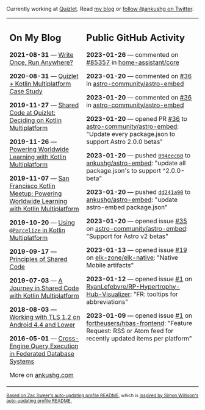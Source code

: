 Currently working at [Quizlet](https://quizlet.com/). Read [my blog](https://ankushg.com/) or [follow @ankushg on Twitter](https://twitter.com/ankushg).

<table><tr><td valign="top" width="40%">

## On My Blog
<!-- blog starts -->
**2021-08-31** — [Write Once, Run Anywhere?](https://ankushg.com/posts/write-once-run-anywhere-increment/)

**2020-08-31** — [Quizlet + Kotlin Multiplatform Case Study](https://ankushg.com/posts/quizlet-kotlin-multiplatform-case-study/)

**2019-11-27** — [Shared Code at Quizlet: Deciding on Kotlin Multiplatform](https://ankushg.com/posts/shared-code-kotlin-multiplatform/)

**2019-11-26** — [Powering Worldwide Learning with Kotlin Multiplatform](https://ankushg.com/speaking/droidcon-sf-2019)

**2019-11-07** — [San Francisco Kotlin Meetup: Powering Worldwide Learning with Kotlin Multiplatform](https://ankushg.com/speaking/sf-kotlin-meetup-2019)

**2019-10-20** — [Using `@Parcelize` in Kotlin Multiplatform](https://ankushg.com/posts/multiplatform-parcelize/)

**2019-09-17** — [Principles of Shared Code](https://ankushg.com/speaking/denver-startup-week-2019)

**2019-07-03** — [A Journey in Shared Code with Kotlin Multiplatform](https://ankushg.com/speaking/droidcon-berlin-2019)

**2018-08-03** — [Working with TLS 1.2 on Android 4.4 and Lower](https://ankushg.com/posts/tls-1.2-on-android/)

**2016-05-01** — [Cross-Engine Query Execution in Federated Database Systems](https://ankushg.com/projects/thesis)
<!-- blog ends -->
More on [ankushg.com](https://ankushg.com/)
</td><td valign="top" width="60%">

## Public GitHub Activity
<!-- githubActivity starts -->
**2023-01-26** — commented on [#85357](https://github.com/home-assistant/core/issues/85357#issuecomment-1405859040) in [home-assistant/core](https://api.github.com/repos/home-assistant/core)

**2023-01-20** — commented on [#36](https://github.com/astro-community/astro-embed/pull/36#issuecomment-1399105883) in [astro-community/astro-embed](https://api.github.com/repos/astro-community/astro-embed)

**2023-01-20** — commented on [#36](https://github.com/astro-community/astro-embed/pull/36#issuecomment-1399103168) in [astro-community/astro-embed](https://api.github.com/repos/astro-community/astro-embed)

**2023-01-20** — opened PR [#36](https://github.com/astro-community/astro-embed/pull/36) to [astro-community/astro-embed](https://api.github.com/repos/astro-community/astro-embed): "Update every package.json to support Astro 2.0.0 betas"

**2023-01-20** — pushed [`094eec60`](https://github.com/ankushg/astro-embed/commit/094eec60ba643cffac3cfb8fd8b57eaf52f1503e) to [ankushg/astro-embed](https://api.github.com/repos/ankushg/astro-embed): "update all package.json's to support ^2.0.0-beta"

**2023-01-20** — pushed [`dd241a90`](https://github.com/ankushg/astro-embed/commit/dd241a901ddd25c6857374ff45277a407155350c) to [ankushg/astro-embed](https://api.github.com/repos/ankushg/astro-embed): "update astro-embed package.json"

**2023-01-20** — opened issue [#35](https://github.com/astro-community/astro-embed/issues/35) on [astro-community/astro-embed](https://api.github.com/repos/astro-community/astro-embed): "Support for Astro v2 betas"

**2023-01-13** — opened issue [#19](https://github.com/elk-zone/elk-native/issues/19) on [elk-zone/elk-native](https://api.github.com/repos/elk-zone/elk-native): "Native Mobile artifacts"

**2023-01-12** — opened issue [#1](https://github.com/RyanLefebvre/RP-Hypertrophy-Hub-Visualizer/issues/1) on [RyanLefebvre/RP-Hypertrophy-Hub-Visualizer](https://api.github.com/repos/RyanLefebvre/RP-Hypertrophy-Hub-Visualizer): "FR: tooltips for abbreviations"

**2023-01-09** — opened issue [#1](https://github.com/fortheusers/hbas-frontend/issues/1) on [fortheusers/hbas-frontend](https://api.github.com/repos/fortheusers/hbas-frontend): "Feature Request: RSS or Atom feed for recently updated items per platform"
<!-- githubActivity ends -->
</td></tr></table>

<sub><a href="https://github.com/ZacSweers/ZacSweers">Based on Zac Sweer's auto-updating profile README</a>, which is <a href="https://simonwillison.net/2020/Jul/10/self-updating-profile-readme/">inspired by Simon Willison's auto-updating profile README.</a></sub>